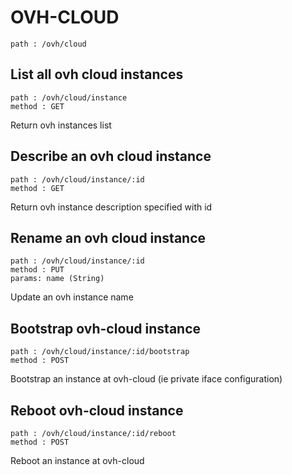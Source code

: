# OVH-CLOUD

    path : /ovh/cloud

## List all ovh cloud instances

    path : /ovh/cloud/instance
    method : GET

Return ovh instances list

## Describe an ovh cloud instance

    path : /ovh/cloud/instance/:id
    method : GET

Return ovh instance description specified with id

## Rename an ovh cloud instance

    path : /ovh/cloud/instance/:id
    method : PUT
    params: name (String)

Update an ovh instance name

## Bootstrap ovh-cloud instance

    path : /ovh/cloud/instance/:id/bootstrap
    method : POST

Bootstrap an instance at ovh-cloud (ie private iface configuration)

## Reboot ovh-cloud instance

    path : /ovh/cloud/instance/:id/reboot
    method : POST

Reboot an instance at ovh-cloud
